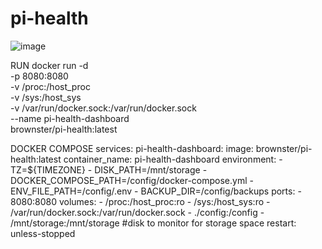 # pi-health

![image](https://github.com/user-attachments/assets/80bf8ed1-ad65-4255-85be-8d0ef8b20ab9)


RUN
docker run -d \
-p 8080:8080 \
-v /proc:/host_proc \
-v /sys:/host_sys \
-v /var/run/docker.sock:/var/run/docker.sock \
--name pi-health-dashboard \
brownster/pi-health:latest


DOCKER COMPOSE
services:
  pi-health-dashboard:
    image: brownster/pi-health:latest
    container_name: pi-health-dashboard
    environment:
      - TZ=${TIMEZONE}
      - DISK_PATH=/mnt/storage
      - DOCKER_COMPOSE_PATH=/config/docker-compose.yml
      - ENV_FILE_PATH=/config/.env
      - BACKUP_DIR=/config/backups
    ports:
      - 8080:8080
    volumes:
      - /proc:/host_proc:ro
      - /sys:/host_sys:ro
      - /var/run/docker.sock:/var/run/docker.sock
      - ./config:/config
      - /mnt/storage:/mnt/storage #disk to monitor for storage space
    restart: unless-stopped
